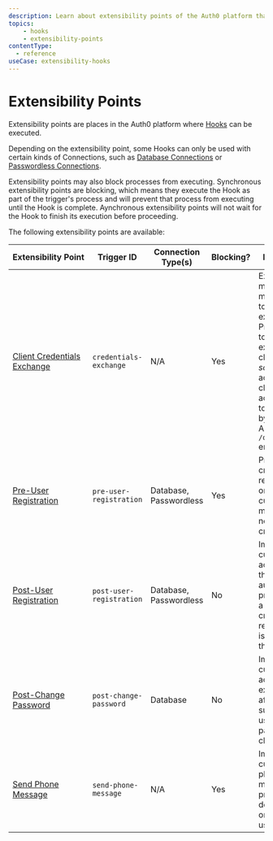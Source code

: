 ```yaml
---
description: Learn about extensibility points of the Auth0 platform that are available to use with Hooks.
topics:
    - hooks
    - extensibility-points
contentType:
  - reference
useCase: extensibility-hooks
---
```


# Extensibility Points

Extensibility points are places in the Auth0 platform where [Hooks](/hooks) can be executed.

Depending on the extensibility point, some Hooks can only be used with certain kinds of Connections, such as [Database Connections](/connections/database) or [Passwordless Connections](/connections/passwordless).

Extensibility points may also block processes from executing. Synchronous extensibility points are blocking, which means they execute the Hook as part of the trigger's process and will prevent that process from executing until the Hook is complete. Aynchronous extensibility points will not wait for the Hook to finish its execution before proceeding.

The following extensibility points are available:

| Extensibility&nbsp;Point | Trigger ID | Connection Type(s) | Blocking? | Description |
|---------------------|-----------|-----------------|-------------|-------------------|
| [Client Credentials Exchange](/hooks/extensibility-points/client-credentials-exchange) | `credentials-exchange` | N/A | Yes | Extend machine-to-machine token exchanges. Prevent a token exchange or change the <dfn data-key="scope">scopes</dfn> and add custom claims to access tokens issued by the Auth0 API's `POST /oauth/token` endpoint. |
| [Pre-User Registration](/hooks/extensibility-points/pre-user-registration) | `pre-user-registration` | Database, Passwordless | Yes | Prevent user creation or registration, or add custom metadata to a newly-created user. |
| [Post-User Registration](/hooks/extensibility-points/post-user-registration) | `post-user-registration` | Database, Passwordless | No | Implement custom actions from the Auth0 authentication process after a new user is created or registers and is added to the database. |
| [Post-Change Password](/hooks/extensibility-points/post-change-password) | `post-change-password` | Database | No | Implement custom actions to be executed after a successful user password change. |
| [Send Phone Message](/hooks/extensibility-points/send-phone-message) | `send-phone-message` | N/A | Yes | Implement a custom phone messaging provider to deliver MFA one-time-use codes. |
